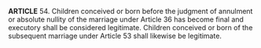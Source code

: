 **ARTICLE** 54. Children conceived or born before the judgment of annulment or absolute nullity of the marriage under Article 36 has become final and executory shall be considered legitimate. Children conceived or born of the subsequent marriage under Article 53 shall likewise be legitimate.
